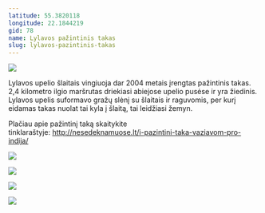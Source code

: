 ```yaml
---
latitude: 55.3820118
longitude: 22.1844219
gid: 78
name: Lylavos pažintinis takas
slug: lylavos-pazintinis-takas
---
```

![](https://doc-0s-ag-mymaps.googleusercontent.com/untrusted/hostedimage/ihucu48q9m5s1hftel5u85tfdc/kc5p5s1hn8t0k8u1klj5ro6nt0/1641717000000/-WPmm_dsOCr8C_2Ftfdhs7CzXYdOD0wc/*/6AIsG_vbnPaxfpTz3BGkvA-FSBMiXN18CypUgCV21CIVOhhAed8ofXGhZEHnhAJ5JT2i9s1nrOrPoCCzPSdwZClRlrFc2EOddPqqzpLPS5XpKY1zyC1ltoBSYNBkyVQd7NBayjqDFleiLu-u99lQd5qzwmra10DwxKHLx9irYyzyCmnemaNn-Fno64ZtuW0BsPw?session=0&fife)  
  
Lylavos upelio šlaitais vingiuoja dar 2004 metais įrengtas pažintinis takas. 2,4 kilometro ilgio maršrutas driekiasi abiejose upelio pusėse ir yra žiedinis. Lylavos upelis suformavo gražų slėnį su šlaitais ir raguvomis, per kurį eidamas takas nuolat tai kyla į šlaitą, tai leidžiasi žemyn.  
  
Plačiau apie pažintinį taką skaitykite tinklaraštyje: http://nesedeknamuose.lt/i-pazintini-taka-vaziavom-pro-indija/  
  
![](https://doc-10-ag-mymaps.googleusercontent.com/untrusted/hostedimage/ihucu48q9m5s1hftel5u85tfdc/u76npvtbkicjpkca8mlr2dbrts/1641717000000/-WPmm_dsOCr8C_2Ftfdhs7CzXYdOD0wc/*/6AIsG_vbIXNOwKmuRvkBzyhsfnXY4JRwjk3wyeZ6doEisGB2tOwjQVpH0yQrJIFTpynWvdWxY9xNgW9fhNZmzPoUtYutTtl7wkRRPMIBErN9L0PlSu4HHHSYiqaHRiLZiym8UhPCodw25j-JCihrGfq_FyEhm1XQpt0uyM5OyhoqLG03ZFHuaEZQLqVOEB1chAQ?session=0&fife)  
  
![](https://doc-0g-ag-mymaps.googleusercontent.com/untrusted/hostedimage/ihucu48q9m5s1hftel5u85tfdc/eib7h5ul86ih4rfh40oeu22rhs/1641717000000/-WPmm_dsOCr8C_2Ftfdhs7CzXYdOD0wc/*/6AIsG_vYJSca0nyFYow86wYSkUh9pDrN35i39kqcDMBjx7MReX9Ajj3XKFahjDg_1KOhQ_ZK8RSgoW62nMGItismF4abe0aCs9wWSvltl7TO__ItPCopSSZ-IU7sILHrezZGNvbv-9Ev2-4tv9TR3EvzjHNyjSu2vXxo4aZn-FWuidu0EB7lApqpDXcqTjAHreA?session=0&fife)  
  
![](https://doc-0c-ag-mymaps.googleusercontent.com/untrusted/hostedimage/ihucu48q9m5s1hftel5u85tfdc/j1ejj7ergdq665p4durccnse4c/1641717000000/-WPmm_dsOCr8C_2Ftfdhs7CzXYdOD0wc/*/6AIsG_vZ7f-cOXhJg7elRS3w9tpaYJl7lOe_xxnl8M8GcKqKmbTsYQnwMjT2dUgV82X6X0GZIyuhnqPi7mQqCJouGR4m8-pFiq16HYg_W2UYaD_CvA-DaFxl3YHRUeH_tBH4DbqhYtBRLQvTdKrbjADRhZ7xe9Et_tEQE6xIOAl_2_WvI_y7HDsyZZRn156Ce2g?session=0&fife)  
  
![](https://doc-00-ag-mymaps.googleusercontent.com/untrusted/hostedimage/ihucu48q9m5s1hftel5u85tfdc/7j886quk3a757j623jkfegkv9s/1641717000000/-WPmm_dsOCr8C_2Ftfdhs7CzXYdOD0wc/*/6AIsG_vblYujS9G1pu_MUJp4q1etm3DtQ50LeUPDV_bIH_FxdcwoGQDyI6NUpm-mtAbaI0NjhAYa6wqOK9_z8KJNnczfZAYlGvqIFAv8tPCXOQV2pVGr9varoKCT__6Z0pa8NroMaagPu5l_O70NIUhLmV6pFUITS87UrsXGVYhsSEuQokZgNKdyD-Tsbrm072w?session=0&fife)
